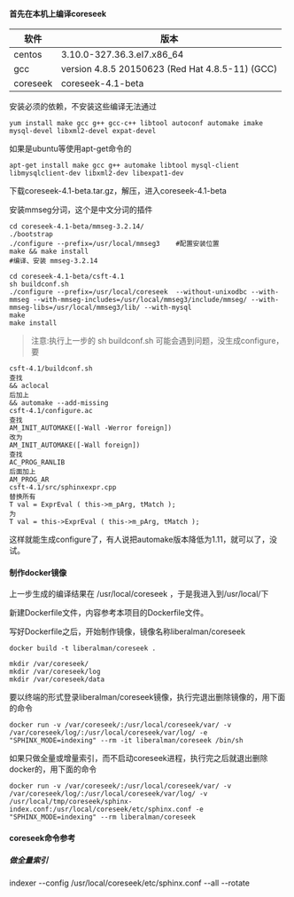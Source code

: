 
#### 首先在本机上编译coreseek

| 软件 | 版本 |
| --- | --- |
| centos | 3.10.0-327.36.3.el7.x86_64 |
| gcc | version 4.8.5 20150623 (Red Hat 4.8.5-11) (GCC)  |
| coreseek | coreseek-4.1-beta |

安装必须的依赖，不安装这些编译无法通过
```
yum install make gcc g++ gcc-c++ libtool autoconf automake imake mysql-devel libxml2-devel expat-devel
```
如果是ubuntu等使用apt-get命令的
```
apt-get install make gcc g++ automake libtool mysql-client libmysqlclient-dev libxml2-dev libexpat1-dev
```


下载coreseek-4.1-beta.tar.gz，解压，进入coreseek-4.1-beta

安装mmseg分词，这个是中文分词的插件

```
cd coreseek-4.1-beta/mmseg-3.2.14/
./bootstrap
./configure --prefix=/usr/local/mmseg3    #配置安装位置
make && make install
#编译、安装 mmseg-3.2.14
```


```
cd coreseek-4.1-beta/csft-4.1
sh buildconf.sh
./configure --prefix=/usr/local/coreseek  --without-unixodbc --with-mmseg --with-mmseg-includes=/usr/local/mmseg3/include/mmseg/ --with-mmseg-libs=/usr/local/mmseg3/lib/ --with-mysql
make
make install
```

> 注意:执行上一步的 sh buildconf.sh 可能会遇到问题，没生成configure，要
```
csft-4.1/buildconf.sh
查找
&& aclocal
后加上
&& automake --add-missing
csft-4.1/configure.ac
查找
AM_INIT_AUTOMAKE([-Wall -Werror foreign])
改为
AM_INIT_AUTOMAKE([-Wall foreign])
查找
AC_PROG_RANLIB
后面加上
AM_PROG_AR
csft-4.1/src/sphinxexpr.cpp
替换所有
T val = ExprEval ( this->m_pArg, tMatch );
为
T val = this->ExprEval ( this->m_pArg, tMatch );
```

这样就能生成configure了，有人说把automake版本降低为1.11，就可以了，没试。


#### 制作docker镜像
上一步生成的编译结果在 /usr/local/coreseek ，于是我进入到/usr/local/下

新建Dockerfile文件，内容参考本项目的Dockerfile文件。

写好Dockerfile之后，开始制作镜像，镜像名称liberalman/coreseek
```
docker build -t liberalman/coreseek .
```

```
mkdir /var/coreseek/
mkdir /var/coreseek/log
mkdir /var/coreseek/data
```


要以终端的形式登录liberalman/coreseek镜像，执行完退出删除镜像的，用下面的命令
```
docker run -v /var/coreseek/:/usr/local/coreseek/var/ -v /var/coreseek/log/:/usr/local/coreseek/var/log/ -e "SPHINX_MODE=indexing" --rm -it liberalman/coreseek /bin/sh
```

如果只做全量或增量索引，而不启动coreseek进程，执行完之后就退出删除docker的，用下面的命令
```
docker run -v /var/coreseek/:/usr/local/coreseek/var/ -v /var/coreseek/log/:/usr/local/coreseek/var/log/ -v /usr/local/tmp/coreseek/sphinx-index.conf:/usr/local/coreseek/etc/sphinx.conf -e "SPHINX_MODE=indexing" --rm liberalman/coreseek
```


#### coreseek命令参考
##### 做全量索引
indexer --config /usr/local/coreseek/etc/sphinx.conf --all --rotate


